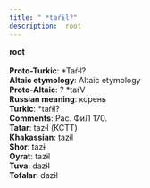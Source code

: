 ```yaml
---
title: " *taŕɨl?"
description:  root
---
```

<strong> root</strong><br><br>
<strong>Proto-Turkic</strong>:  *Taŕɨl?<br>
<strong>Altaic etymology</strong>:  Altaic etymology<br>
<strong> Proto-Altaic</strong>:  ? *taŕV<br>
<strong>Russian meaning</strong>:  корень<br>
<strong>Turkic</strong>:  *taŕɨl?<br>
<strong>Comments</strong>:  Рас. ФиЛ 170.<br>
<strong>Tatar</strong>:  tazɨl (КСТТ)<br>
<strong>Khakassian</strong>:  tazɨl<br>
<strong>Shor</strong>:  tazɨl<br>
<strong>Oyrat</strong>:  tazɨl<br>
<strong>Tuva</strong>:  dazɨl<br>
<strong>Tofalar</strong>:  dazɨl<br>


